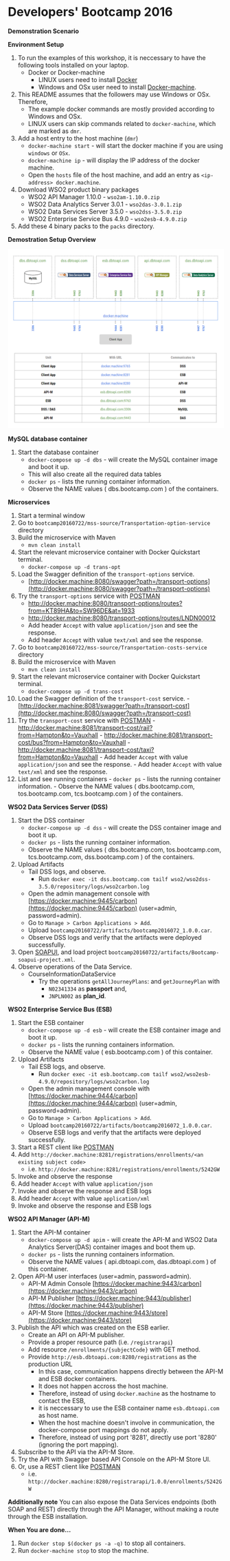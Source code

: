 # Developers' Bootcamp 2016 #

**Demonstration Scenario**

**Environment Setup**
  1. To run the examples of this workshop, it is neccessary to have the following tools installed on your laptop.
     - Docker or Docker-machine
       - LINUX users need to install [Docker](https://www.docker.com/)
       - Windows and OSx user need to install [Docker-machine](https://docs.docker.com/machine/install-machine/).
  2. This README assumes that the followers may use Windows or OSx. Therefore,
     - The example docker commands are mostly provided according to Windows and OSx.
     - LINUX users can skip commands related to `docker-machine`, which are marked as `dmr`.
  3. Add a host entry to the host machine (`dmr`)
     - `docker-machine start` - will start the docker machine if you are using `windows` or `OSx`.
     - `docker-machine ip` - will display the IP address of the docker machine.
     - Open the `hosts` file of the host machine, and add an entry as `<ip-address> docker.machine`.
  2. Download WSO2 product binary packages
     - WSO2 API Manager 1.10.0 - `wso2am-1.10.0.zip`
     - WSO2 Data Analytics Server 3.0.1 - `wso2das-3.0.1.zip`
     - WSO2 Data Services Server 3.5.0 - `wso2dss-3.5.0.zip`
     - WSO2 Enterprise Service Bus 4.9.0 - `wso2esb-4.9.0.zip`
  3. Add these 4 binary packs to the `packs` directory.
  
**Demostration Setup Overview**

![alt text](https://github.com/knightbeat/data-to-api/blob/master/artifacts/data-to-api-topology-and-ports-mapping.png "Container Topology and Ports Mapping")

**MySQL database container**

  1. Start the database container
     - `docker-compose up -d dbs` - will create the MySQL container image and boot it up.
     - This will also create all the required data tables
     - `docker ps` - lists the running container information. 
     - Observe the NAME values ( dbs.bootcamp.com ) of the containers.
     
**Microservices**

  1. Start a terminal window
  2. Go to `bootcamp20160722/mss-source/Transportation-option-service` directory
  3. Build the microservice with Maven
     - `mvn clean install`
  4. Start the relevant microservice container with Docker Quickstart terminal.
     - `docker-compose up -d trans-opt`
  5. Load the Swagger definition of the `transport-options` service.
     - [http://docker.machine:8080/swagger?path=/transport-options](http://docker.machine:8080/swagger?path=/transport-options)
  6. Try the `transport-options` service with [POSTMAN](https://chrome.google.com/webstore/detail/postman/fhbjgbiflinjbdggehcddcbncdddomop?hl=en)
     - http://docker.machine:8080/transport-options/routes?from=KT89HA&to=SW96DE&at=1933
     - http://docker.machine:8080/transport-options/routes/LNDN00012
     - Add header `Accept` with value `application/json` and see the response.
     - Add header `Accept` with value `text/xml` and see the response.
  7. Go to `bootcamp20160722/mss-source/Transportation-costs-service` directory
  8. Build the microservice with Maven
     - `mvn clean install`
  9. Start the relevant microservice container with Docker Quickstart terminal.
     - `docker-compose up -d trans-cost`
  10. Load the Swagger definition of the `transport-cost` service.
     - [http://docker.machine:8081/swagger?path=/transport-cost](http://docker.machine:8080/swagger?path=/transport-cost)
  11. Try the `transport-cost` service with [POSTMAN](https://chrome.google.com/webstore/detail/postman/fhbjgbiflinjbdggehcddcbncdddomop?hl=en)
     - http://docker.machine:8081/transport-cost/rail?from=Hampton&to=Vauxhall
     - http://docker.machine:8081/transport-cost/bus?from=Hampton&to=Vauxhall
     - http://docker.machine:8081/transport-cost/taxi?from=Hampton&to=Vauxhall
     - Add header `Accept` with value `application/json` and see the response.
     - Add header `Accept` with value `text/xml` and see the response.
  12. List and see running containers
    - `docker ps` - lists the running container information. 
     - Observe the NAME values ( dbs.bootcamp.com, tos.bootcamp.com, tcs.bootcamp.com ) of the containers.
  
**WSO2 Data Services Server (DSS)**

  1. Start the DSS container
     - `docker-compose up -d dss` - will create the DSS container image and boot it up.
     - `docker ps` - lists the running container information. 
     - Observe the NAME values ( dbs.bootcamp.com, tos.bootcamp.com, tcs.bootcamp.com, dss.bootcamp.com ) of the containers.
  2. Upload Artifacts
     - Tail DSS logs, and observe.
         - Run `docker exec -it dss.bootcamp.com tailf wso2/wso2dss-3.5.0/repository/logs/wso2carbon.log`
     - Open the admin management console with [https://docker.machine:9445/carbon](https://docker.machine:9445/carbon) (user=admin, password=admin).
     - Go to `Manage > Carbon Applications > Add`.
     - Upload `bootcamp20160722/artifacts/bootcamp2016072_1.0.0.car`.
     - Observe DSS logs and verify that the artifacts were deployed successfully.
  3. Open [SOAPUI](https://www.soapui.org/downloads/soapui.html), and load project  `bootcamp20160722/artifacts/Bootcamp-soapui-project.xml`.
  4. Observe operations of the Data Service.
     - CourseInformationDataService
         - Try the operations `getAllJourneyPlans`: and `getJourneyPlan` with 
           - `N02341334` as **passport** and,
           - `JNPLN002` as **plan_id**.
         
**WSO2 Enterprise Service Bus (ESB)**

  1. Start the ESB container
     - `docker-compose up -d esb` - will create the ESB container image and boot it up.
     - `docker ps` - lists the running containers information. 
     - Observe the NAME value ( esb.bootcamp.com ) of this container.
  2. Upload Artifacts
     - Tail ESB logs, and observe.
         - Run `docker exec -it esb.bootcamp.com tailf wso2/wso2esb-4.9.0/repository/logs/wso2carbon.log`
     - Open the admin management console with [https://docker.machine:9444/carbon](https://docker.machine:9444/carbon) (user=admin, password=admin).
     - Go to `Manage > Carbon Applications > Add`.
     - Upload `bootcamp20160722/artifacts/bootcamp2016072_1.0.0.car`.
     - Observe ESB logs and verify that the artifacts were deployed successfully.
  3. Start a REST client like [POSTMAN](https://chrome.google.com/webstore/detail/postman/fhbjgbiflinjbdggehcddcbncdddomop?hl=en)
  3. Add `http://docker.machine:8281/registrations/enrollments/<an existing subject code>`
     - i.e. `http://docker.machine:8281/registrations/enrollments/5242GW`
  4. Invoke and observe the response
  5. Add header `Accept` with value `application/json`
  6. Invoke and observe the response and ESB logs
  7. Add header `Accept` with value `application/xml`
  8. Invoke and observe the response and ESB logs

**WSO2 API Manager (API-M)**

  1. Start the API-M container
     - `docker-compose up -d apim` - will create the API-M and WSO2 Data Analytics Server(DAS) container images and boot them up.
     - `docker ps` - lists the running containers information. 
     - Observe the NAME values ( api.dbtoapi.com, das.dbtoapi.com ) of this container.
  2. Open API-M user interfaces (user=admin, password=admin).
     - API-M Admin Console [https://docker.machine:9443/carbon](https://docker.machine:9443/carbon)
     - API-M Publisher [https://docker.machine:9443/publisher](https://docker.machine:9443/publisher)
     - API-M Store [https://docker.machine:9443/store](https://docker.machine:9443/store)
  3. Publish the API which was created on the ESB earlier.
     - Create an API on API-M publisher.
     - Provide a proper resource path (i.e. `/registrarapi`)
     - Add resource `/enrollments/{subjectCode}` with GET method.
     - Provide `http://esb.dbtoapi.com:8280/registrations` as the production URL
         - In this case, communication happens directly between the API-M and ESB docker containers.
         - It does not happen accross the host machine.
         - Therefore, instead of using `docker.machine` as the hostname to contact the ESB,
         - it is neccessary to use the ESB container name `esb.dbtoapi.com` as host name.
         - When the host machine doesn't involve in communication, the docker-compose port mappings do not apply.
         - Therefore, instead of using port '8281', directly use port '8280' (ignoring the port mapping).
  4. Subscribe to the API via the API-M Store.
  5. Try the API with Swagger based API Console on the API-M Store UI.
  6. Or, use a REST client like [POSTMAN](https://chrome.google.com/webstore/detail/postman/fhbjgbiflinjbdggehcddcbncdddomop?hl=en)
     - i.e. `http://docker.machine:8280/registrarapi/1.0.0/enrollments/5242GW`
     
**Additionally note**
  You can also expose the Data Services endpoints (both SOAP and REST) directly through the API Manager, without making a route through the ESB installation.

**When You are done...**

  1. Run `docker stop $(docker ps -a -q)` to stop all containers.
  2. Run `docker-machine stop` to stop the machine.
  

